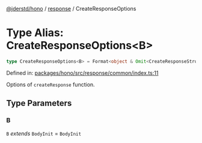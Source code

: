 [@jderstd/hono](../../README.md) / [response](../README.md) / CreateResponseOptions

# Type Alias: CreateResponseOptions\<B\>

```ts
type CreateResponseOptions<B> = Format<object & Omit<CreateResponseStructOptions<B>, "status">>;
```

Defined in: [packages/hono/src/response/common/index.ts:11](https://github.com/jderstd/hono/blob/4adf5a0fa92e0c11c2b0bfb46b31cce7391af387/packages/hono/src/response/common/index.ts#L11)

Options of `createResponse` function.

## Type Parameters

### B

`B` *extends* `BodyInit` = `BodyInit`
